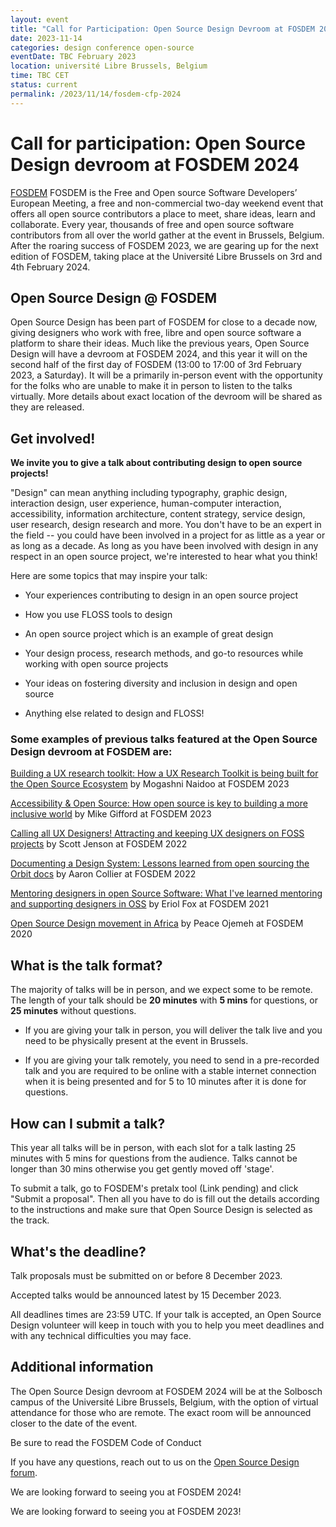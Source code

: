 ```yaml
---
layout: event
title: "Call for Participation: Open Source Design Devroom at FOSDEM 2024"
date: 2023-11-14
categories: design conference open-source
eventDate: TBC February 2023 
location: université Libre Brussels, Belgium 
time: TBC CET 
status: current
permalink: /2023/11/14/fosdem-cfp-2024
---
```


# Call for participation: Open Source Design devroom at FOSDEM 2024

[FOSDEM](https://fosdem.org) FOSDEM is the Free and Open source Software Developers’ European Meeting, a free and non-commercial two-day weekend event that offers all open source contributors a place to meet, share ideas, learn and collaborate.
Every year, thousands of free and open source software contributors from all over the world gather at the event in Brussels, Belgium. After the roaring success of FOSDEM 2023, we are gearing up for the next edition of FOSDEM, taking place at the Université Libre Brussels on 3rd and 4th February 2024.

## Open Source Design @ FOSDEM

Open Source Design has been part of FOSDEM for close to a decade now, giving designers who work with free, libre and open source software a platform to share their ideas. Much like the previous years, Open Source Design will have a devroom at FOSDEM 2024, and this year it will on the second half of the first day of FOSDEM (13:00 to 17:00 of 3rd February 2023, a Saturday). It will be a primarily in-person event with the opportunity for the folks who are unable to make it in person to listen to the talks virtually. More details about exact location of the devroom will be shared as they are released.

## Get involved!

**We invite you to give a talk about contributing design to open source projects!**

"Design" can mean anything including typography, graphic design, interaction design, user experience, human-computer interaction, accessibility, information architecture, content strategy, service design, user research, design research and more. You don't have to be an expert in the field -- you could have been involved in a project for as little as a year or as long as a decade. As long as you have been involved with design in any respect in an open source project, we're interested to hear what you think!

Here are some topics that may inspire your talk:

- Your experiences contributing to design in an open source project

- How you use FLOSS tools to design

- An open source project which is an example of great design

- Your design process, research methods, and go-to resources while working with open source projects

- Your ideas on fostering diversity and inclusion in design and open source

- Anything else related to design and FLOSS!

### Some examples of previous talks featured at the Open Source Design devroom at FOSDEM are:

[Building a UX research toolkit: How a UX Research Toolkit is being built for the Open Source Ecosystem](https://archive.fosdem.org/2023/schedule/event/building_a_ux_research_toolkit/) by Mogashni Naidoo at FOSDEM 2023

[Accessibility & Open Source: How open source is key to building a more inclusive world](https://archive.fosdem.org/2023/schedule/event/accessibility_and_open_source/) by Mike Gifford at FOSDEM 2023

[Calling all UX Designers! Attracting and keeping UX designers on FOSS projects](https://archive.fosdem.org/2022/schedule/event/osd_attracting_and_keeping_ux_designers_on_foss_projects/) by Scott Jenson at FOSDEM 2022

[Documenting a Design System: Lessons learned from open sourcing the Orbit docs](https://archive.fosdem.org/2022/schedule/event/osd_lessons_learned_from_open_sourcing_the_orbit_docs/) by Aaron Collier at FOSDEM 2022

[Mentoring designers in open Source Software: What I've learned mentoring and supporting designers in OSS](https://archive.fosdem.org/2021/schedule/event/mentoring_designers_in_open_source_software/) by Eriol Fox at FOSDEM 2021

[Open Source Design movement in Africa](https://archive.fosdem.org/2020/schedule/event/open_source_design_africa/) by Peace Ojemeh at FOSDEM 2020

## What is the talk format?

The majority of talks will be in person, and we expect some to be remote. The length of your talk should be **20 minutes** with **5 mins** for questions, or **25 minutes** without questions.

- If you are giving your talk in person, you will deliver the talk live and you need to be physically present at the event in Brussels.

- If you are giving your talk remotely, you need to send in a pre-recorded talk and you are required to be online with a stable internet connection when it is being presented and for 5 to 10 minutes after it is done for questions.

## How can I submit a talk?

This year all talks will be in person, with each slot for a talk lasting 25 minutes with 5 mins for questions from the audience. Talks cannot be longer than 30 mins otherwise you get gently moved off 'stage'. 

To submit a talk, go to FOSDEM's pretalx tool (Link pending) and click "Submit a proposal". Then all you have to do is fill out the details according to the instructions and make sure that Open Source Design is selected as the track.


## What's the deadline?

Talk proposals must be submitted on or before 8 December 2023.

Accepted talks would be announced latest by 15 December 2023.

All deadlines times are 23:59 UTC. If your talk is accepted, an Open Source Design volunteer will keep in touch with you to help you meet deadlines and with any technical difficulties you may face.

## Additional information

The Open Source Design devroom at FOSDEM 2024 will be at the Solbosch campus of the Université Libre Brussels, Belgium, with the option of virtual attendance for those who are remote. The exact room will be announced closer to the date of the event.

Be sure to read the FOSDEM Code of Conduct

If you have any questions, reach out to us on the [Open Source Design forum](https://discourse.opensourcedesign.net/t/fosdem-2024-discussion-volunteering-speaker-q-a/3675).

We are looking forward to seeing you at FOSDEM 2024!

We are looking forward to seeing you at FOSDEM 2023!
